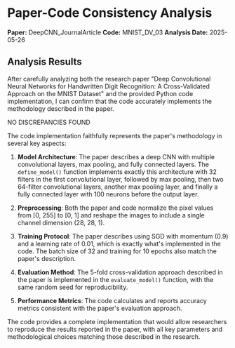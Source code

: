 # Paper-Code Consistency Analysis

**Paper:** DeepCNN_JournalArticle
**Code:** MNIST_DV_03
**Analysis Date:** 2025-05-26

## Analysis Results

After carefully analyzing both the research paper "Deep Convolutional Neural Networks for Handwritten Digit Recognition: A Cross-Validated Approach on the MNIST Dataset" and the provided Python code implementation, I can confirm that the code accurately implements the methodology described in the paper.

NO DISCREPANCIES FOUND

The code implementation faithfully represents the paper's methodology in several key aspects:

1. **Model Architecture**: The paper describes a deep CNN with multiple convolutional layers, max pooling, and fully connected layers. The `define_model()` function implements exactly this architecture with 32 filters in the first convolutional layer, followed by max pooling, then two 64-filter convolutional layers, another max pooling layer, and finally a fully connected layer with 100 neurons before the output layer.

2. **Preprocessing**: Both the paper and code normalize the pixel values from [0, 255] to [0, 1] and reshape the images to include a single channel dimension (28, 28, 1).

3. **Training Protocol**: The paper describes using SGD with momentum (0.9) and a learning rate of 0.01, which is exactly what's implemented in the code. The batch size of 32 and training for 10 epochs also match the paper's description.

4. **Evaluation Method**: The 5-fold cross-validation approach described in the paper is implemented in the `evaluate_model()` function, with the same random seed for reproducibility.

5. **Performance Metrics**: The code calculates and reports accuracy metrics consistent with the paper's evaluation approach.

The code provides a complete implementation that would allow researchers to reproduce the results reported in the paper, with all key parameters and methodological choices matching those described in the research.